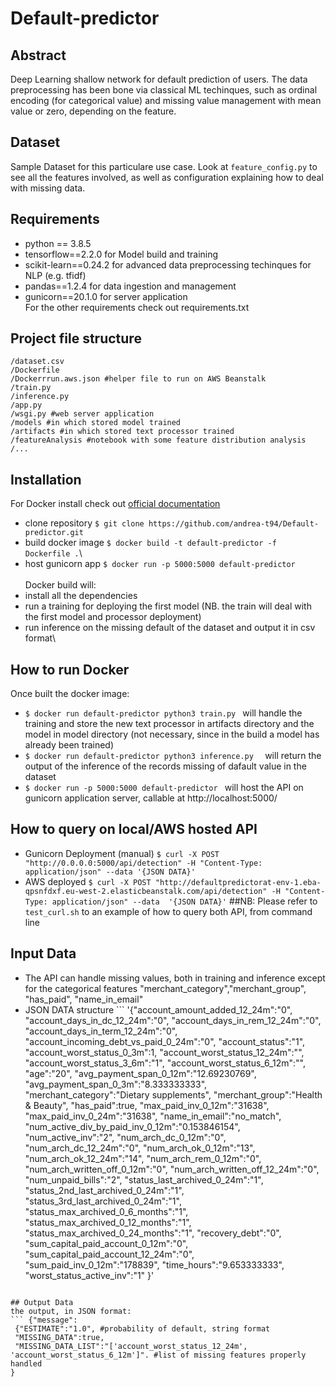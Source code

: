 # Default-predictor

## Abstract
Deep Learning shallow network for default prediction of users. The data preprocessing has been bone via classical ML techinques, such as ordinal encoding (for categorical value) and missing value management with mean value or zero, depending on the feature.

## Dataset
Sample Dataset for this particulare use case. Look at ```feature_config.py``` to see all the features involved, as well as configuration explaining how to deal with missing data.

## Requirements
- python == 3.8.5
- tensorflow==2.2.0 for Model build and training
- scikit-learn==0.24.2 for advanced data preprocessing techinques for NLP (e.g. tfidf)
- pandas==1.2.4 for data ingestion and management
- gunicorn==20.1.0 for server application \
For the other requirements check out requirements.txt

## Project file structure

```
/dataset.csv
/Dockerfile
/Dockerrrun.aws.json #helper file to run on AWS Beanstalk
/train.py
/inference.py
/app.py
/wsgi.py #web server application
/models #in which stored model trained
/artifacts #in which stored text processor trained
/featureAnalysis #notebook with some feature distribution analysis
/...
```

## Installation
For Docker install check out [official documentation](https://docs.docker.com/get-docker/)
- clone repository ```
$ git clone https://github.com/andrea-t94/Default-predictor.git ```
- build docker image ```
$ docker build -t default-predictor -f Dockerfile . ```\
- host gunicorn app ```
$ docker run -p 5000:5000 default-predictor ```\
\
Docker build will:
- install all the dependencies
- run a training for deploying the first model (NB. the train will deal with the first model and processor deployment)
- run inference on the missing default of the dataset and output it in csv format\

## How to run Docker
Once built the docker image:
- ```$ docker run default-predictor python3 train.py ``` will handle the training and store the new text processor in artifacts directory and the model in model directory (not necessary, since in the build a model has already been trained)
- ```$ docker run default-predictor python3 inference.py  ``` will return the output of the inference of the records missing of dafault value in the dataset
- ```$ docker run -p 5000:5000 default-predictor ``` will host the API on gunicorn application server, callable at http://localhost:5000/

## How to query on local/AWS hosted API
- Gunicorn Deployment (manual) ``` $ curl -X POST "http://0.0.0.0:5000/api/detection" -H "Content-Type: application/json" --data '{JSON DATA}' ```
- AWS deployed ``` $ curl -X POST "http://defaultpredictorat-env-1.eba-qpsnfdxf.eu-west-2.elasticbeanstalk.com/api/detection" -H "Content-Type: application/json" --data  '{JSON DATA}' ```
##NB: Please refer to ``` test_curl.sh ``` to an example of how to query both API, from command line

## Input Data
- The API can handle missing values, both in training and inference except for the categorical features  "merchant_category","merchant_group", "has_paid", "name_in_email"
- JSON DATA structure ``` '{"account_amount_added_12_24m":"0",
 "account_days_in_dc_12_24m":"0",
 "account_days_in_rem_12_24m":"0",
 "account_days_in_term_12_24m":"0",
 "account_incoming_debt_vs_paid_0_24m":"0",
 "account_status":"1",
 "account_worst_status_0_3m":1,
 "account_worst_status_12_24m":"",
 "account_worst_status_3_6m":"1",
 "account_worst_status_6_12m":"",
 "age":"20",
 "avg_payment_span_0_12m":"12.69230769",
 "avg_payment_span_0_3m":"8.333333333",
 "merchant_category":"Dietary supplements",
 "merchant_group":"Health & Beauty",
 "has_paid":true,
 "max_paid_inv_0_12m":"31638",
 "max_paid_inv_0_24m":"31638",
 "name_in_email":"no_match",
 "num_active_div_by_paid_inv_0_12m":"0.153846154",
 "num_active_inv":"2",
 "num_arch_dc_0_12m":"0",
 "num_arch_dc_12_24m":"0",
 "num_arch_ok_0_12m":"13",
 "num_arch_ok_12_24m":"14",
 "num_arch_rem_0_12m":"0",
 "num_arch_written_off_0_12m":"0",
 "num_arch_written_off_12_24m":"0",
 "num_unpaid_bills":"2",
 "status_last_archived_0_24m":"1",
 "status_2nd_last_archived_0_24m":"1",
 "status_3rd_last_archived_0_24m":"1",
 "status_max_archived_0_6_months":"1",
 "status_max_archived_0_12_months":"1",
 "status_max_archived_0_24_months":"1",
 "recovery_debt":"0",
 "sum_capital_paid_account_0_12m":"0",
 "sum_capital_paid_account_12_24m":"0",
 "sum_paid_inv_0_12m":"178839",
 "time_hours":"9.653333333",
 "worst_status_active_inv":"1"
 }' 
 ```

## Output Data
the output, in JSON format:
``` {"message":
  {"ESTIMATE":"1.0", #probability of default, string format
  "MISSING_DATA":true,
  "MISSING_DATA_LIST":"['account_worst_status_12_24m', 'account_worst_status_6_12m']". #list of missing features properly handled
 } 
 ```
 
